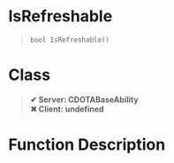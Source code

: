 # IsRefreshable
> `bool IsRefreshable()`
# Class
> __✔ Server: CDOTABaseAbility__  
> __✖ Client: undefined__  
# Function Description

